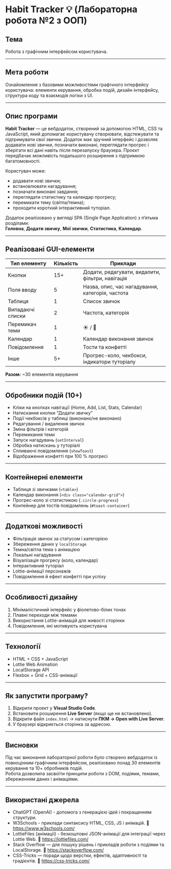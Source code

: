 # Habit Tracker 💡 (Лабораторна робота №2 з ООП)
## Тема
 Робота з графічним інтерфейсом користувача.

---

## Мета роботи
Ознайомлення з базовими можливостями графічного інтерфейсу користувача: елементи керування, обробка подій, дизайн інтерфейсу, структура коду та взаємодія логіки з UI.

---

## Опис програми
**Habit Tracker** — це вебдодаток, створений за допомогою HTML, CSS та JavaScript, який допомагає користувачу створювати, відстежувати та підтримувати свої звички.
Додаток має зручний інтерфейс і дозволяє додавати нові звички, позначати виконані, переглядати прогрес і зберігати всі дані навіть після перезапуску браузера.
Проєкт передбачає можливість подальшого розширення з підтримкою багатомовності.
 
Користувач може:
- додавати нові звички;
- встановлювати нагадування;
- позначати виконані завдання;
- переглядати статистику та календар прогресу;
- перемикати тему (світла/темна);
- проходити короткий інтерактивний туторіал.

Додаток реалізовано у вигляді SPA (Single Page Application) з п’ятьма розділами:  
**Головна**, **Додати звичку**, **Мої звички**, **Статистика**, **Календар**.

---

## Реалізовані GUI-елементи
| Тип елементу | Кількість | Приклади |
|--------------|------------|-----------|
| Кнопки | 15+ | Додати, редагувати, видалити, фільтри, навігація |
| Поля вводу | 5 | Назва, опис, час нагадування, категорія, частота |
| Таблиця | 1 | Список звичок |
| Випадаючі списки | 2 | Частота, категорія |
| Перемикач теми | 1 | ☀️ / 🌙 |
| Календар | 1 | Календар виконання звичок |
| Повідомлення | 1 | Тости та конфетті |
| Інше | 5+ | Прогрес-коло, чекбокси, індикатори туторіалу |

**Разом:** ~30 елементів керування

---

## Обробники подій (10+)
- Кліки на кнопках навігації (Home, Add, List, Stats, Calendar)
- Натискання кнопки “Додати звичку”
- Події чекбоксів у таблиці (виконано/не виконано)
- Редагування / видалення звичок
- Зміна фільтрів і категорій
- Перемикання теми
- Запуск нагадувань (`setInterval`)
- Обробка натискань у туторіалі
- Спливаючі повідомлення (`showToast`)
- Відображення конфетті при 100 % прогресі

---

## Контейнерні елементи
- Таблиця зі звичками (`<table>`)  
- Календар виконання (`<div class="calendar-grid">`)  
- Прогрес-коло зі статистикою (`.circle-progress`)  
- Контейнер для тостів повідомлень (`#toast-container`)

---

## Додаткові можливості
- Фільтрація звичок за статусом і категорією  
- Збереження даних у `localStorage`  
- Темна/світла тема з анімацією  
- Локальні нагадування  
- Візуалізація прогресу (коло, календар)  
- Інтерактивний туторіал  
- Lottie-анімації персонажів  
- Повідомлення й ефект конфетті при успіху  

---

## Особливості дизайну
1. Мінімалістичний інтерфейс у фіолетово-білих тонах
2. Плавні переходи між темами
3. Використання Lottie-анімацій для живості сторінки
4. Повідомлення, які мотивують користувача

---

## Технології
- HTML + CSS + JavaScript  
- Lottie Web Animation  
- LocalStorage API  
- Flexbox + Grid + CSS-анімації  

---

##  Як запустити програму?
1. Відкрити проект у **Visual Studio Code**.  
2. Встановити розширення **Live Server** (якщо ще не встановлено).  
3. Відкрити файл `index.html` → натиснути **ПКМ → Open with Live Server**.  
4. У браузері відкриється сторінка за адресою.

---

## Висновки
Під час виконання лабораторної роботи було створено вебдодаток із повноцінним графічним інтерфейсом, реалізовано понад 30 елементів керування та 10+ обробників подій.  
Робота дозволила засвоїти принципи роботи з DOM, подіями, темами, збереженням даних і анімаціями.

---

## Використані джерела
- ChatGPT (OpenAI) - допомога з генерацією ідей і покращенням структури.
- W3Schools - приклади синтаксису HTML, CSS, JS і анімацій.
🔗 https://www.w3schools.com/
- LottieFiles (анімації) - безкоштовні JSON-анімації для інтеграції через Lottie Web.
🔗 https://lottiefiles.com/
- Stack Overflow — для пошуку рішень і прикладів роботи з подіями та LocalStorage.
🔗 https://stackoverflow.com/
- CSS-Tricks — поради щодо верстки, ефектів, адаптивності та градієнтів.
🔗 https://css-tricks.com/



